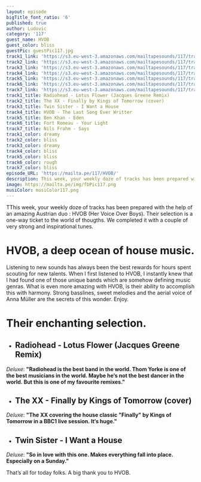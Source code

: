 ```yaml
---
layout: episode
bigTitle_font_ratio: '6'
published: true
author: Ludovic
category: '117'
guest_name: HVOB
guest_color: bliss
guestPic: guestPic117.jpg
track1_link: 'https://s3.eu-west-3.amazonaws.com/mailtapesounds/117/track1.mp3'
track2_link: 'https://s3.eu-west-3.amazonaws.com/mailtapesounds/117/track2.mp3'
track3_link: 'https://s3.eu-west-3.amazonaws.com/mailtapesounds/117/track3.mp3'
track4_link: 'https://s3.eu-west-3.amazonaws.com/mailtapesounds/117/track4.mp3'
track5_link: 'https://s3.eu-west-3.amazonaws.com/mailtapesounds/117/track5.mp3'
track6_link: 'https://s3.eu-west-3.amazonaws.com/mailtapesounds/117/track6.mp3'
track7_link: 'https://s3.eu-west-3.amazonaws.com/mailtapesounds/117/track7.mp3'
track1_title: Radiohead - Lotus Flower (Jacques Greene Remix)
track2_title: The XX - Finally by Kings of Tomorrow (cover)
track3_title: Twin Sister - I Want a House
track4_title: HVOB - The Last Song Ever Writter
track5_title: Ben Khan - Eden
track6_title: Fort Romeau - Your Light
track7_title: Nils Frahm - Says
track1_color: dreamy
track2_color: bliss
track3_color: dreamy
track4_color: bliss
track5_color: bliss
track6_color: rough
track7_color: bliss
episode_URL: 'https://mailta.pe/117/HVOB/'
description: This week, your weekly doze of tracks has been prepared with the help of an amazing Austrian duo HVOB (Her Voice Over Boys). Their selection is a one-way ticket to the world of thougths. We completed it with a couple of very strong and inspirational tunes.
image: https://mailta.pe/img/fbPic117.png
musiColor: musiColor117.png
---
```

<p id="introduction">TThis week, your weekly doze of tracks has been prepared with the help of an amazing Austrian duo : HVOB (Her Voice Over Boys). Their selection is a one-way ticket to the world of thougths. We completed it with a couple of very strong and inspirational tunes.</p>

# HVOB, a deep ocean of house music.

Listening to new sounds has always been the best rewards for hours spent scouting for new talents. When I first listened to HVOB, I instantly knew that I had found one of those unique bands which are somehow defining music genras. What is even more amazing with HVOB, is their ability to accomplish this with harmony. Strong basslines, sweet melodies and the aerial voice of Anna Müller are the secrets of this wonder. Enjoy.

# Their enchanting selection.

+ ## Radiohead - Lotus Flower (Jacques Greene Remix)
_Deluxe_: **"**Radiohead is the best band in the world. Thom Yorke is one of the best musicians in the world. Maybe he‘s not the best dancer in the world. But this is one of my favourite remixes.**"**

+ ## The XX - Finally by Kings of Tomorrow (cover)
_Deluxe_: **"**The XX covering the house classic "Finally" by Kings of Tomorrow in a BBC1 live session. It‘s huge.**"**

+ ## Twin Sister - I Want a House
_Deluxe_: **"**So in love with this one. Makes everything fall into place. Especially on a Sunday.**"**


<p id="outroduction">That’s all for today folks. A big thank you to HVOB.</p>
